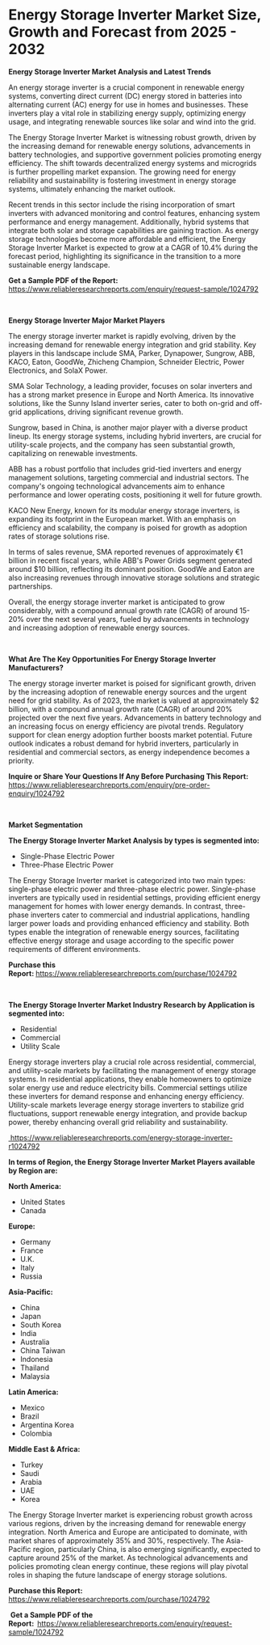 <p><h1>Energy Storage Inverter Market Size, Growth and Forecast from 2025 - 2032</h1></p><p><strong>Energy Storage Inverter Market Analysis and Latest Trends</strong></p>
<p><p>An energy storage inverter is a crucial component in renewable energy systems, converting direct current (DC) energy stored in batteries into alternating current (AC) energy for use in homes and businesses. These inverters play a vital role in stabilizing energy supply, optimizing energy usage, and integrating renewable sources like solar and wind into the grid.</p><p>The Energy Storage Inverter Market is witnessing robust growth, driven by the increasing demand for renewable energy solutions, advancements in battery technologies, and supportive government policies promoting energy efficiency. The shift towards decentralized energy systems and microgrids is further propelling market expansion. The growing need for energy reliability and sustainability is fostering investment in energy storage systems, ultimately enhancing the market outlook.</p><p>Recent trends in this sector include the rising incorporation of smart inverters with advanced monitoring and control features, enhancing system performance and energy management. Additionally, hybrid systems that integrate both solar and storage capabilities are gaining traction. As energy storage technologies become more affordable and efficient, the Energy Storage Inverter Market is expected to grow at a CAGR of 10.4% during the forecast period, highlighting its significance in the transition to a more sustainable energy landscape.</p></p>
<p><strong>Get a Sample PDF of the Report:&nbsp;</strong> <a href="https://www.reliableresearchreports.com/enquiry/request-sample/1024792?utm_campaign=2283&utm_medium=2&utm_source=Github&utm_content=ia&utm_term=17042025&utm_id=energy-storage-inverter">https://www.reliableresearchreports.com/enquiry/request-sample/1024792</a></p>
<p>&nbsp;</p>
<p><strong>Energy Storage Inverter Major Market Players</strong></p>
<p><p>The energy storage inverter market is rapidly evolving, driven by the increasing demand for renewable energy integration and grid stability. Key players in this landscape include SMA, Parker, Dynapower, Sungrow, ABB, KACO, Eaton, GoodWe, Zhicheng Champion, Schneider Electric, Power Electronics, and SolaX Power. </p><p>SMA Solar Technology, a leading provider, focuses on solar inverters and has a strong market presence in Europe and North America. Its innovative solutions, like the Sunny Island inverter series, cater to both on-grid and off-grid applications, driving significant revenue growth.</p><p>Sungrow, based in China, is another major player with a diverse product lineup. Its energy storage systems, including hybrid inverters, are crucial for utility-scale projects, and the company has seen substantial growth, capitalizing on renewable investments.</p><p>ABB has a robust portfolio that includes grid-tied inverters and energy management solutions, targeting commercial and industrial sectors. The company's ongoing technological advancements aim to enhance performance and lower operating costs, positioning it well for future growth.</p><p>KACO New Energy, known for its modular energy storage inverters, is expanding its footprint in the European market. With an emphasis on efficiency and scalability, the company is poised for growth as adoption rates of storage solutions rise.</p><p>In terms of sales revenue, SMA reported revenues of approximately €1 billion in recent fiscal years, while ABB's Power Grids segment generated around $10 billion, reflecting its dominant position. GoodWe and Eaton are also increasing revenues through innovative storage solutions and strategic partnerships.</p><p>Overall, the energy storage inverter market is anticipated to grow considerably, with a compound annual growth rate (CAGR) of around 15-20% over the next several years, fueled by advancements in technology and increasing adoption of renewable energy sources.</p></p>
<p>&nbsp;</p>
<p><strong>What Are The Key Opportunities For Energy Storage Inverter Manufacturers?</strong></p>
<p><p>The energy storage inverter market is poised for significant growth, driven by the increasing adoption of renewable energy sources and the urgent need for grid stability. As of 2023, the market is valued at approximately $2 billion, with a compound annual growth rate (CAGR) of around 20% projected over the next five years. Advancements in battery technology and an increasing focus on energy efficiency are pivotal trends. Regulatory support for clean energy adoption further boosts market potential. Future outlook indicates a robust demand for hybrid inverters, particularly in residential and commercial sectors, as energy independence becomes a priority.</p></p>
<p><strong>Inquire or Share Your Questions If Any Before Purchasing This Report:</strong> <a href="https://www.reliableresearchreports.com/enquiry/pre-order-enquiry/1024792?utm_campaign=2283&utm_medium=2&utm_source=Github&utm_content=ia&utm_term=17042025&utm_id=energy-storage-inverter">https://www.reliableresearchreports.com/enquiry/pre-order-enquiry/1024792</a></p>
<p>&nbsp;</p>
<p><strong>Market Segmentation</strong></p>
<p><strong>The Energy Storage Inverter Market Analysis by types is segmented into:</strong></p>
<p><ul><li>Single-Phase Electric Power</li><li>Three-Phase Electric Power</li></ul></p>
<p><p>The Energy Storage Inverter market is categorized into two main types: single-phase electric power and three-phase electric power. Single-phase inverters are typically used in residential settings, providing efficient energy management for homes with lower energy demands. In contrast, three-phase inverters cater to commercial and industrial applications, handling larger power loads and providing enhanced efficiency and stability. Both types enable the integration of renewable energy sources, facilitating effective energy storage and usage according to the specific power requirements of different environments.</p></p>
<p><strong>Purchase this Report:&nbsp;</strong><a href="https://www.reliableresearchreports.com/purchase/1024792?utm_campaign=2283&utm_medium=2&utm_source=Github&utm_content=ia&utm_term=17042025&utm_id=energy-storage-inverter">https://www.reliableresearchreports.com/purchase/1024792</a></p>
<p>&nbsp;</p>
<p><strong>The Energy Storage Inverter Market Industry Research by Application is segmented into:</strong></p>
<p><ul><li>Residential</li><li>Commercial</li><li>Utility Scale</li></ul></p>
<p><p>Energy storage inverters play a crucial role across residential, commercial, and utility-scale markets by facilitating the management of energy storage systems. In residential applications, they enable homeowners to optimize solar energy use and reduce electricity bills. Commercial settings utilize these inverters for demand response and enhancing energy efficiency. Utility-scale markets leverage energy storage inverters to stabilize grid fluctuations, support renewable energy integration, and provide backup power, thereby enhancing overall grid reliability and sustainability.</p></p>
<p><a href="https://www.reliableresearchreports.com/energy-storage-inverter-r1024792?utm_campaign=2283&utm_medium=2&utm_source=Github&utm_content=ia&utm_term=17042025&utm_id=energy-storage-inverter">&nbsp;https://www.reliableresearchreports.com/energy-storage-inverter-r1024792</a></p>
<p><strong>In terms of Region, the Energy Storage Inverter Market Players available by Region are:</strong></p>
<p>
    <p> <strong> North America: </strong>
        <ul>
            <li>United States</li>
            <li>Canada</li>
        </ul>
        </p> 
    <p> <strong> Europe: </strong>
        <ul>
            <li>Germany</li>
            <li>France</li>
            <li>U.K.</li>
            <li>Italy</li>
            <li>Russia</li>
        </ul>
        </p> 
    <p> <strong> Asia-Pacific: </strong>
        <ul>
            <li>China</li>
            <li>Japan</li>
            <li>South Korea</li>
            <li>India</li>
            <li>Australia</li>
            <li>China Taiwan</li>
            <li>Indonesia</li>
            <li>Thailand</li>
            <li>Malaysia</li>
        </ul>
        </p> 
    <p> <strong> Latin America: </strong>
        <ul>
            <li>Mexico</li>
            <li>Brazil</li>
            <li>Argentina Korea</li>
            <li>Colombia</li>
        </ul>
        </p> 
    <p> <strong> Middle East & Africa: </strong>
        <ul>
            <li>Turkey</li>
            <li>Saudi</li>
            <li>Arabia</li>
            <li>UAE</li>
            <li>Korea</li>
        </ul>
    </p>
    </p>
<p><p>The Energy Storage Inverter market is experiencing robust growth across various regions, driven by the increasing demand for renewable energy integration. North America and Europe are anticipated to dominate, with market shares of approximately 35% and 30%, respectively. The Asia-Pacific region, particularly China, is also emerging significantly, expected to capture around 25% of the market. As technological advancements and policies promoting clean energy continue, these regions will play pivotal roles in shaping the future landscape of energy storage solutions.</p></p>
<p><strong>Purchase this Report: </strong><a href="https://www.reliableresearchreports.com/purchase/1024792?utm_campaign=2283&utm_medium=2&utm_source=Github&utm_content=ia&utm_term=17042025&utm_id=energy-storage-inverter">https://www.reliableresearchreports.com/purchase/1024792</a></p>
<p>&nbsp;<strong>Get a Sample PDF of the Report:&nbsp;&nbsp;</strong><a href="https://www.reliableresearchreports.com/enquiry/request-sample/1024792?utm_campaign=2283&utm_medium=2&utm_source=Github&utm_content=ia&utm_term=17042025&utm_id=energy-storage-inverter">https://www.reliableresearchreports.com/enquiry/request-sample/1024792</a></p>
<p><strong></strong></p>
<p><p></p><p></p><p></p></p>